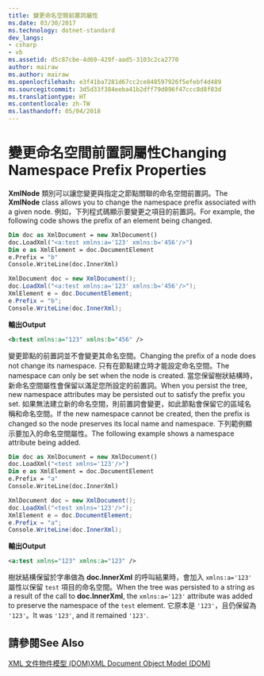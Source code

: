 ```yaml
---
title: 變更命名空間前置詞屬性
ms.date: 03/30/2017
ms.technology: dotnet-standard
dev_langs:
- csharp
- vb
ms.assetid: d5c87cbe-4d69-429f-aad5-3103c2ca2770
author: mairaw
ms.author: mairaw
ms.openlocfilehash: e3f41ba7281d67cc2ce848597926f5efebf4d489
ms.sourcegitcommit: 3d5d33f384eeba41b2dff79d096f47ccc8d8f03d
ms.translationtype: HT
ms.contentlocale: zh-TW
ms.lasthandoff: 05/04/2018
---
```

# <a name="changing-namespace-prefix-properties"></a><span data-ttu-id="6d92f-102">變更命名空間前置詞屬性</span><span class="sxs-lookup"><span data-stu-id="6d92f-102">Changing Namespace Prefix Properties</span></span>
<span data-ttu-id="6d92f-103">**XmlNode** 類別可以讓您變更與指定之節點關聯的命名空間前置詞。</span><span class="sxs-lookup"><span data-stu-id="6d92f-103">The **XmlNode** class allows you to change the namespace prefix associated with a given node.</span></span> <span data-ttu-id="6d92f-104">例如，下列程式碼顯示要變更之項目的前置詞。</span><span class="sxs-lookup"><span data-stu-id="6d92f-104">For example, the following code shows the prefix of an element being changed.</span></span>  
  
```vb  
Dim doc as XmlDocument = new XmlDocument()  
doc.LoadXml("<a:test xmlns:a='123' xmlns:b='456'/>")  
Dim e as XmlElement = doc.DocumentElement  
e.Prefix = "b"  
Console.WriteLine(doc.InnerXml)  
```  
  
```csharp  
XmlDocument doc = new XmlDocument();  
doc.LoadXml("<a:test xmlns:a='123' xmlns:b='456'/>");  
XmlElement e = doc.DocumentElement;         
e.Prefix = "b";  
Console.WriteLine(doc.InnerXml);  
```  
  
 <span data-ttu-id="6d92f-105">**輸出**</span><span class="sxs-lookup"><span data-stu-id="6d92f-105">**Output**</span></span>  
  
```xml  
<b:test xmlns:a="123" xmlns:b="456" />  
```  
  
 <span data-ttu-id="6d92f-106">變更節點的前置詞並不會變更其命名空間。</span><span class="sxs-lookup"><span data-stu-id="6d92f-106">Changing the prefix of a node does not change its namespace.</span></span> <span data-ttu-id="6d92f-107">只有在節點建立時才能設定命名空間。</span><span class="sxs-lookup"><span data-stu-id="6d92f-107">The namespace can only be set when the node is created.</span></span> <span data-ttu-id="6d92f-108">當您保留樹狀結構時，新命名空間屬性會保留以滿足您所設定的前置詞。</span><span class="sxs-lookup"><span data-stu-id="6d92f-108">When you persist the tree, new namespace attributes may be persisted out to satisfy the prefix you set.</span></span> <span data-ttu-id="6d92f-109">如果無法建立新的命名空間，則前置詞會變更，如此節點會保留它的區域名稱和命名空間。</span><span class="sxs-lookup"><span data-stu-id="6d92f-109">If the new namespace cannot be created, then the prefix is changed so the node preserves its local name and namespace.</span></span> <span data-ttu-id="6d92f-110">下列範例顯示要加入的命名空間屬性。</span><span class="sxs-lookup"><span data-stu-id="6d92f-110">The following example shows a namespace attribute being added.</span></span>  
  
```vb  
Dim doc as XmlDocument = new XmlDocument()  
doc.LoadXml("<test xmlns='123'/>")  
Dim e as XmlElement = doc.DocumentElement  
e.Prefix = "a"  
Console.WriteLine(doc.InnerXml)  
```  
  
```csharp  
XmlDocument doc = new XmlDocument();  
doc.LoadXml("<test xmlns='123'/>");  
XmlElement e = doc.DocumentElement;         
e.Prefix = "a";  
Console.WriteLine(doc.InnerXml);  
```  
  
 <span data-ttu-id="6d92f-111">**輸出**</span><span class="sxs-lookup"><span data-stu-id="6d92f-111">**Output**</span></span>  
  
```xml  
<a:test xmlns="123" xmlns:a="123" />  
```  
  
 <span data-ttu-id="6d92f-112">樹狀結構保留於字串做為 **doc.InnerXml** 的呼叫結果時，會加入 `xmlns:a='123'` 屬性以保留 `test` 項目的命名空間。</span><span class="sxs-lookup"><span data-stu-id="6d92f-112">When the tree was persisted to a string as a result of the call to **doc.InnerXml**, the `xmlns:a='123'` attribute was added to preserve the namespace of the `test` element.</span></span> <span data-ttu-id="6d92f-113">它原本是 `'123'`，且仍保留為 `'123'`。</span><span class="sxs-lookup"><span data-stu-id="6d92f-113">It was `'123'`, and it remained `'123'`.</span></span>  
  
## <a name="see-also"></a><span data-ttu-id="6d92f-114">請參閱</span><span class="sxs-lookup"><span data-stu-id="6d92f-114">See Also</span></span>  
 [<span data-ttu-id="6d92f-115">XML 文件物件模型 (DOM)</span><span class="sxs-lookup"><span data-stu-id="6d92f-115">XML Document Object Model (DOM)</span></span>](../../../../docs/standard/data/xml/xml-document-object-model-dom.md)
